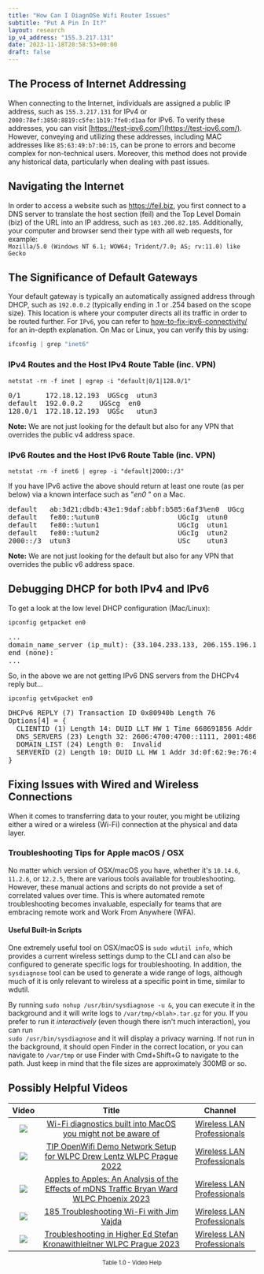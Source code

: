 ```yaml
---
title: "How Can I DiagnOSe Wifi Router Issues"
subtitle: "Put A Pin In It?"
layout: research
ip_v4_address: "155.3.217.131"
date: 2023-11-18T20:58:53+00:00
draft: false
---
```


## The Process of Internet Addressing

When connecting to the Internet, individuals are assigned a public IP address, such as ```155.3.217.131``` for IPv4 or ```2000:78ef:3850:8819:c5fe:1b19:7fe0:d1aa``` for IPv6. To verify these addresses, you can visit [https://test-ipv6.com/](https://test-ipv6.com/). However, conveying and utilizing these addresses, including MAC addresses like ```85:63:49:b7:b0:15```, can be prone to errors and become complex for non-technical users. Moreover, this method does not provide any historical data, particularly when dealing with past issues.
## Navigating the Internet

In order to access a website such as https://feil.biz, you first connect to a DNS server to translate the host section (feil) and the Top Level Domain (biz) of the URL into an IP address, such as ```103.200.82.185```. Additionally, your computer and browser send their type with all web requests, for example: <br>```Mozilla/5.0 (Windows NT 6.1; WOW64; Trident/7.0; AS; rv:11.0) like Gecko```
## The Significance of Default Gateways

Your default gateway is typically an automatically assigned address through DHCP, such as ```192.0.0.2``` (typically ending in .1 or .254 based on the scope size). This location is where your computer directs all its traffic in order to be routed further. For ```IPv6```, you can refer to [how-to-fix-ipv6-connectivity/](/blog/how-to-fix-ipv6-connectivity/) for an in-depth explanation. On Mac or Linux, you can verify this by using:

```javascript
ifconfig | grep "inet6"
```
### IPv4 Routes and the Host IPv4 Route Table (inc. VPN)
```netstat -rn -f inet | egrep -i "default|0/1|128.0/1"```

<pre>
0/1      172.18.12.193  UGScg  utun3
default  192.0.0.2    UGScg  en0
128.0/1  172.18.12.193  UGSc   utun3</pre>

**Note:** We are not just looking for the default but also for any VPN that overrides the public v4 address space.

### IPv6 Routes and the Host IPv6 Route Table (inc. VPN)
```netstat -rn -f inet6 | egrep -i "default|2000::/3"```

If you have IPv6 active the above should return at least one route (as per below) via a known interface such as "_en0_ " on a Mac. 

<pre>
default   ab:3d21:dbdb:43e1:9daf:abbf:b585:6af3%en0  UGcg   en0
default   fe80::%utun0                   UGcIg  utun0
default   fe80::%utun1                   UGcIg  utun1
default   fe80::%utun2                   UGcIg  utun2
2000::/3  utun3                          USc    utun3</pre>

**Note:** We are not just looking for the default but also for any VPN that overrides the public v6 address space.
<br>

## Debugging DHCP for both IPv4 and IPv6

To get a look at the low level DHCP configuration (Mac/Linux): 

```ipconfig getpacket en0```

<pre>
...
domain_name_server (ip_mult): {33.104.233.133, 206.155.196.194}
end (none):
...</pre>

So, in the above we are not getting IPv6 DNS servers from the DHCPv4 reply but...

```ipconfig getv6packet en0```

<pre>
DHCPv6 REPLY (7) Transaction ID 0x80940b Length 76
Options[4] = {
  CLIENTID (1) Length 14: DUID LLT HW 1 Time 668691856 Addr 85:63:49:b7:b0:15
  DNS_SERVERS (23) Length 32: 2606:4700:4700::1111, 2001:4860:4860::8844
  DOMAIN_LIST (24) Length 0:  Invalid
  SERVERID (2) Length 10: DUID LL HW 1 Addr 3d:0f:62:9e:76:40
}</pre>




## Fixing Issues with Wired and Wireless Connections

When it comes to transferring data to your router, you might be utilizing either a wired or a wireless (Wi-Fi) connection at the physical and data layer.
### Troubleshooting Tips for Apple macOS / OSX
No matter which version of OSX/macOS you have, whether it's ```10.14.6```, ```11.2.6```, or ```12.2.5```, there are various tools available for troubleshooting. However, these manual actions and scripts do not provide a set of correlated values over time. This is where automated remote troubleshooting becomes invaluable, especially for teams that are embracing remote work and Work From Anywhere (WFA).
#### Useful Built-in Scripts 
One extremely useful tool on OSX/macOS is ```sudo wdutil info```, which provides a current wireless settings dump to the CLI and can also be configured to generate specific logs for troubleshooting. In addition, the ```sysdiagnose``` tool can be used to generate a wide range of logs, although much of it is only relevant to wireless at a specific point in time, similar to wdutil.

By running ```sudo nohup /usr/bin/sysdiagnose -u &```, you can execute it in the background and it will write logs to ```/var/tmp/<blah>.tar.gz``` for you. If you prefer to run it *interactively* (even though there isn't much interaction), you can run<br>```sudo /usr/bin/sysdiagnose``` and it will display a privacy warning. If not run in the background, it should open Finder in the correct location, or you can navigate to ```/var/tmp``` or use Finder with Cmd+Shift+G to navigate to the path. Just keep in mind that the file sizes are approximately 300MB or so.
## Possibly Helpful Videos

<link href="/plugins/lity/css/lity.min.css" rel="stylesheet">
<script src="/plugins/lity/js/lity.min.js"></script>
<div class="table1-start"></div>

|Video | Title | Channel |
| :---: | :---: | :---: |
|<a href="https://www.youtube.com/watch?v=kBEcRYe9gRw" data-lity><img src="https://i.ytimg.com/vi/kBEcRYe9gRw/default.jpg" class="img-fluid"></a>|<a href="https://www.youtube.com/watch?v=kBEcRYe9gRw" data-lity>Wi-Fi diagnostics built into MacOS you might not be aware of</a>|<a target="_blank" href="https://www.youtube.com/channel/UCIzBSS46vcqhwmBZ7ZpY-yg" >Wireless LAN Professionals</a>|
|<a href="https://www.youtube.com/watch?v=IDWliQnBNYM" data-lity><img src="https://i.ytimg.com/vi/IDWliQnBNYM/default.jpg" class="img-fluid"></a>|<a href="https://www.youtube.com/watch?v=IDWliQnBNYM" data-lity>TIP OpenWifi Demo Network Setup for WLPC   Drew Lentz   WLPC Prague 2022</a>|<a target="_blank" href="https://www.youtube.com/channel/UCIzBSS46vcqhwmBZ7ZpY-yg" >Wireless LAN Professionals</a>|
|<a href="https://www.youtube.com/watch?v=miRV8qDOKBE" data-lity><img src="https://i.ytimg.com/vi/miRV8qDOKBE/default.jpg" class="img-fluid"></a>|<a href="https://www.youtube.com/watch?v=miRV8qDOKBE" data-lity>Apples to Apples: An Analysis of the Effects of mDNS Traffic   Bryan Ward   WLPC Phoenix 2023</a>|<a target="_blank" href="https://www.youtube.com/channel/UCIzBSS46vcqhwmBZ7ZpY-yg" >Wireless LAN Professionals</a>|
|<a href="https://www.youtube.com/watch?v=NL7tJm_QIKo" data-lity><img src="https://i.ytimg.com/vi/NL7tJm_QIKo/default.jpg" class="img-fluid"></a>|<a href="https://www.youtube.com/watch?v=NL7tJm_QIKo" data-lity>185   Troubleshooting Wi-Fi with Jim Vajda</a>|<a target="_blank" href="https://www.youtube.com/channel/UCIzBSS46vcqhwmBZ7ZpY-yg" >Wireless LAN Professionals</a>|
|<a href="https://www.youtube.com/watch?v=wNBRINpizoU" data-lity><img src="https://i.ytimg.com/vi/wNBRINpizoU/default.jpg" class="img-fluid"></a>|<a href="https://www.youtube.com/watch?v=wNBRINpizoU" data-lity>Troubleshooting in Higher Ed   Stefan Kronawithleitner   WLPC Prague 2023</a>|<a target="_blank" href="https://www.youtube.com/channel/UCIzBSS46vcqhwmBZ7ZpY-yg" >Wireless LAN Professionals</a>|

<center><small>Table 1.0 - Video Help</small></center>
 <br>
<div class="table1-end"></div>
<script type="text/javascript">
(function() {
    $('div.table1-start').nextUntil('div.table1-end', 'table').addClass('table thead-dark table-striped table-responsive rounded').attr('id', 't1');
    $('#t1').find('thead').addClass('thead-dark');
})();
</script>
